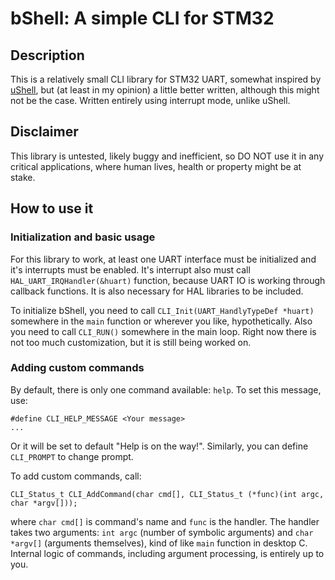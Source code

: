 # bShell: A simple CLI for STM32

## Description

This is a relatively small CLI library for STM32 UART, somewhat inspired by [uShell](https://github.com/mdiepart/ushell-stm32/tree/master), but (at least in my opinion) a little better written, although this might not be the case. Written entirely using interrupt mode, unlike uShell.

## Disclaimer

This library is untested, likely buggy and inefficient, so DO NOT use it in any critical applications, where human lives, health or property might be at stake.

## How to use it

### Initialization and basic usage

For this library to work, at least one UART interface must be initialized and it's interrupts must be enabled. It's interrupt also must call `HAL_UART_IRQHandler(&huart)` function, because UART IO is working through callback functions. It is also necessary for HAL libraries to be included.

To initialize bShell, you need to call `CLI_Init(UART_HandlyTypeDef *huart)` somewhere in the `main` function or wherever you like, hypothetically. Also you need to call `CLI_RUN()` somewhere in the main loop. Right now there is not too much customization, but it is still being worked on. 

### Adding custom commands

By default, there is only one command available: `help`. To set this message, use:

    #define CLI_HELP_MESSAGE <Your message>
    ...
Or it will be set to default "Help is on the way!". Similarly, you can define `CLI_PROMPT` to change prompt.

To add custom commands, call:

    CLI_Status_t CLI_AddCommand(char cmd[], CLI_Status_t (*func)(int argc, char *argv[]));

where `char cmd[]` is command's name and `func` is the handler. The handler takes two arguments: `int argc` (number of symbolic arguments) and `char *argv[]` (arguments themselves), kind of like `main` function in desktop C. Internal logic of commands, including argument processing, is entirely up to you.